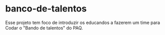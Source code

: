 # banco-de-talentos
Esse projeto tem foco de introduzir os educandos a fazerem um time para Codar o "Bando de talentos" do PAQ.
